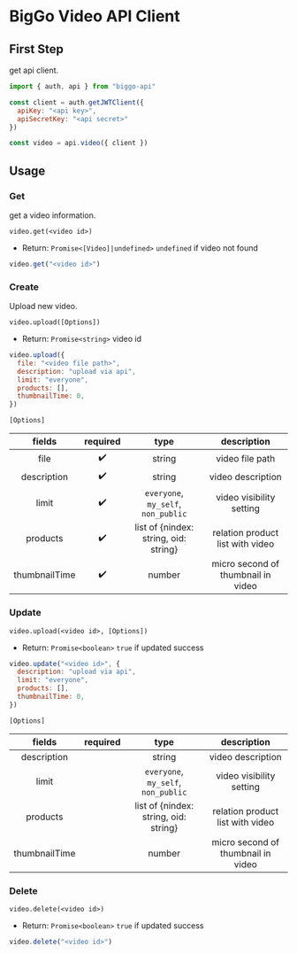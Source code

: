 # BigGo Video API Client

## First Step

get api client.

```js
import { auth, api } from "biggo-api"

const client = auth.getJWTClient({
  apiKey: "<api key>",
  apiSecretKey: "<api secret>"
})

const video = api.video({ client })
```

## Usage

### Get

get a video information.

`video.get(<video id>)`
* Return: `Promise<[Video]|undefined>` `undefined` if video not found

```js
video.get("<video id>")
```

### Create

Upload new video.

`video.upload([Options])`

* Return: `Promise<string>` video id

```js
video.upload({
  file: "<video file path>",
  description: "upload via api",
  limit: "everyone",
  products: [],
  thumbnailTime: 0,
})
```

`[Options]`

|fields|required|type|description|
|:---:|:---:|:---:|:---:|
|file|✔️|string|video file path|
|description|✔️|string|video description|
|limit|✔️|`everyone`, `my_self`, `non_public`|video visibility setting|
|products|✔️|list of {nindex: string, oid: string}|relation product list with video|
|thumbnailTime|✔️|number|micro second of thumbnail in video|


### Update

`video.upload(<video id>, [Options])`
* Return: `Promise<boolean>` `true` if updated success

```js
video.update("<video id>", {
  description: "upload via api",
  limit: "everyone",
  products: [],
  thumbnailTime: 0,
})
```

`[Options]`

|fields|required|type|description|
|:---:|:---:|:---:|:---:|
|description| |string|video description|
|limit| |`everyone`, `my_self`, `non_public`|video visibility setting|
|products| |list of {nindex: string, oid: string}|relation product list with video|
|thumbnailTime| |number|micro second of thumbnail in video|

### Delete

`video.delete(<video id>)`
* Return: `Promise<boolean>` `true` if updated success

```js
video.delete("<video id>")
```